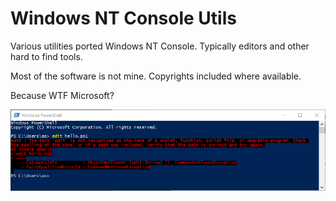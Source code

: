 # Windows NT Console Utils

Various utilities ported Windows NT Console. 
Typically editors and other hard to find tools. 


Most of the software is not mine. 
Copyrights included where available.

Because WTF Microsoft?

![Screenshot](edit.png)